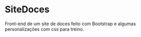 # SiteDoces
Front-end de um site de doces feito com Bootstrap e algumas personalizações com css para treino.
